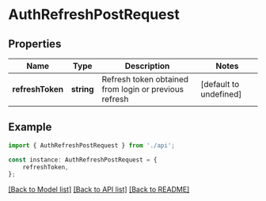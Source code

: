 # AuthRefreshPostRequest


## Properties

Name | Type | Description | Notes
------------ | ------------- | ------------- | -------------
**refreshToken** | **string** | Refresh token obtained from login or previous refresh | [default to undefined]

## Example

```typescript
import { AuthRefreshPostRequest } from './api';

const instance: AuthRefreshPostRequest = {
    refreshToken,
};
```

[[Back to Model list]](../README.md#documentation-for-models) [[Back to API list]](../README.md#documentation-for-api-endpoints) [[Back to README]](../README.md)
